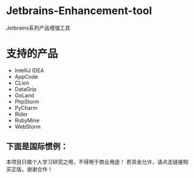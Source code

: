 # Jetbrains-Enhancement-tool
Jetbrains系列产品增强工具


# 支持的产品
- IntelliJ IDEA
- AppCode
- CLion
- DataGrip
- GoLand
- PhpStorm
- PyCharm
- Rider
- RubyMine
- WebStorm

## 下面是国际惯例：

本项目只做个人学习研究之用，不得用于商业用途！
若资金允许，请点击链接购买正版，谢谢合作！
